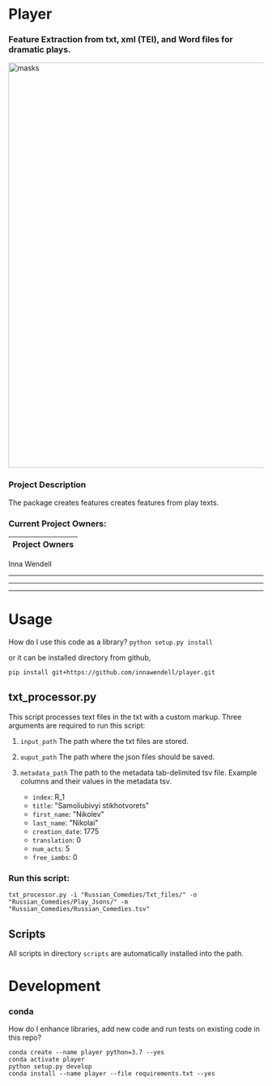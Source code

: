# Player
### Feature Extraction from txt, xml (TEI), and Word files for dramatic plays.
<img src="https://commons.wikimedia.org/wiki/File:Drama-icon.png#/media/File:Drama-icon.png" alt="masks" height="800"/>


### Project Description
The package creates features creates features from play texts.

### Current Project Owners:
|Project Owners     
|---------
Inna Wendell

---
---
---

# Usage
How do I use this code as a library? 
`python setup.py install`

or it can be installed directory from github,

`pip install git+https://github.com/innawendell/player.git`

## txt_processor.py
This script processes text files in the txt with a custom markup.
Three arguments are required to run this script:
1. `input_path` The path where the txt files are stored.
2. `ouput_path` The path where the json files should be saved.
3. `metadata_path` The path to the metadata tab-delimited tsv file.
	Example columns and their values in the metadata tsv.

	* `index`: 	R_1
	* `title`:  "Samoliubivyi stikhotvorets"	
	* `first_name`: "Nikolev"	
	* `last_name`: "Nikolai"	
	* `creation_date`: 1775	
	* `translation`: 0	
	* `num_acts`: 5	
	* `free_iambs`: 0	

### Run this script:
```
txt_processor.py -i "Russian_Comedies/Txt_files/" -o "Russian_Comedies/Play_Jsons/" -m "Russian_Comedies/Russian_Comedies.tsv"
```

## Scripts
All scripts in directory `scripts` are automatically installed into the path.

# Development

### conda
How do I enhance libraries, add new code and run tests on existing code in this repo?
```
conda create --name player python=3.7 --yes
conda activate player
python setup.py develop
conda install --name player --file requirements.txt --yes